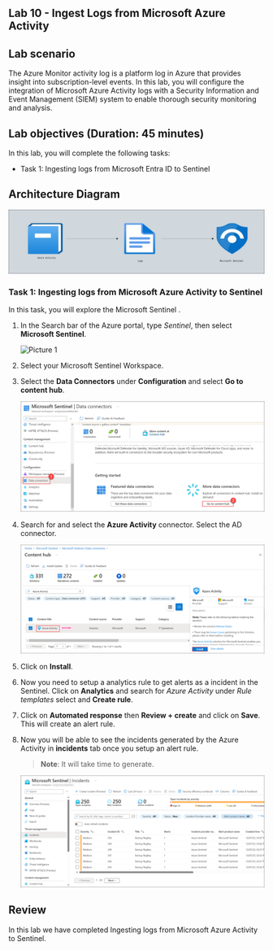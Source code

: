 ## Lab 10 - Ingest Logs from Microsoft Azure Activity

## Lab scenario

The Azure Monitor activity log is a platform log in Azure that provides insight into subscription-level events. In this lab, you will configure the integration of Microsoft Azure Activity logs with a Security Information and Event Management (SIEM) system to enable thorough security monitoring and analysis.

## Lab objectives (Duration: 45 minutes)
In this lab, you will complete the following tasks:
- Task 1: Ingesting logs from Microsoft Entra ID to Sentinel

## Architecture Diagram

   ![](../media/Lab-10%20arch.JPG)

### Task 1: Ingesting logs from Microsoft Azure Activity to Sentinel 

In this task, you will explore the Microsoft Sentinel .

1. In the Search bar of the Azure portal, type *Sentinel*, then select **Microsoft Sentinel**.

     ![Picture 1](../media/image_7.png)

2. Select your Microsoft Sentinel Workspace.

3. Select the **Data Connectors** under **Configuration** and select **Go to content hub**.

    ![Picture 1](../media/image_34.png)

5. Search for and select the **Azure Activity** connector. Select the AD connector.

   ![Picture 1](../media/image_32.png)

6. Click on **Install**.

1. Now you need to setup a analytics rule to get alerts as a incident in the Sentinel. Click on **Analytics** and search for *Azure Activity* under *Rule templates* select and **Create rule**.
   
1. Click on **Automated response** then **Review + create** and click on **Save**. This will create an alert rule.
   
1. Now you will be able to see the incidents generated by the Azure Activity in **incidents** tab once you setup an alert rule.
   >**Note**: It will take time to generate.    

   ![Picture 1](../media/image_54.png) 

## Review
In this lab we have completed Ingesting logs from Microsoft Azure Activity to Sentinel.
